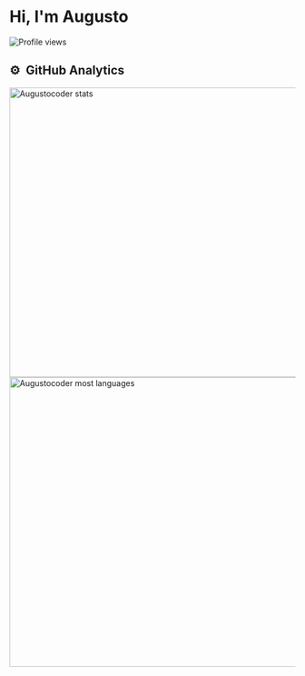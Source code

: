 <h1 align="left">Hi, I'm Augusto</h1>
<p align="left"> <img src="https://komarev.com/ghpvc/?username=Augustocoder&color=red" alt="Profile views" /> </p>





## ⚙️ &nbsp;GitHub Analytics

<p align="left">
<img width="510em" src="https://github-readme-stats.vercel.app/api?username=Augustocoder&show_icons=true&theme=merko" alt="Augustocoder stats"/>
<img width="510em" src="https://github-readme-stats.vercel.app/api/top-langs/?username=Augustocoder&layout=compact&theme=merko" alt="Augustocoder most languages"/>
</p>


